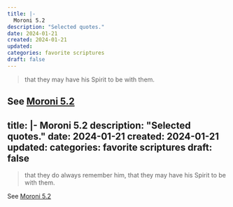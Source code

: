 ```yaml
---
title: |-
  Moroni 5.2
description: "Selected quotes."
date: 2024-01-21
created: 2024-01-21
updated: 
categories: favorite scriptures
draft: false
---
```


> that they may have his Spirit to be with them.

See [Moroni 5.2](https://www.churchofjesuschrist.org/study/scriptures/bofm/moro/5?id=p2&lang=eng#p2)
---
title: |-
  Moroni 5.2
description: "Selected quotes."
date: 2024-01-21
created: 2024-01-21
updated: 
categories: favorite scriptures
draft: false
---

> that they do always remember him, that they may have his Spirit to be with them.

See [Moroni 5.2](https://www.churchofjesuschrist.org/study/scriptures/bofm/moro/5?id=p2&lang=eng#p2)